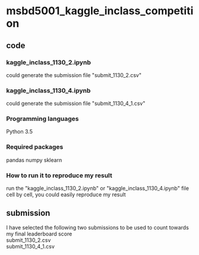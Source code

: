 # msbd5001_kaggle_inclass_competition

## code
### kaggle_inclass_1130_2.ipynb 
could generate the submission file "submit_1130_2.csv"

### kaggle_inclass_1130_4.ipynb 
could generate the submission file "submit_1130_4_1.csv"

### Programming languages
Python 3.5

### Required packages
pandas
numpy
sklearn

### How to run it to reproduce my result
run the "kaggle_inclass_1130_2.ipynb" or "kaggle_inclass_1130_4.ipynb" file cell by cell, you could easily reproduce my result

## submission
I have selected the following two submissions to be used to count towards my final leaderboard score   
submit_1130_2.csv    
submit_1130_4_1.csv    

